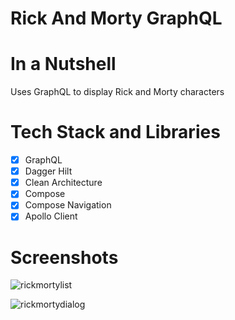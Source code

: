 # Rick And Morty GraphQL

# In a Nutshell
Uses GraphQL to display Rick and Morty characters

# Tech Stack and Libraries
- [X] GraphQL
- [x] Dagger Hilt
- [x] Clean Architecture
- [x] Compose
- [x] Compose Navigation
- [x] Apollo Client

# Screenshots

![rickmortylist](https://github.com/steve1rm/RickAndMortyGraphQL/assets/14260802/b8f8e0ec-e216-426c-9f3e-4491385090c9)

![rickmortydialog](https://github.com/steve1rm/RickAndMortyGraphQL/assets/14260802/d9f5728e-7888-428b-8d5f-5f5be3d16af4)
